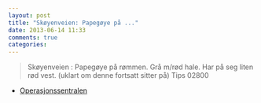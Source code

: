 ```yaml
---
layout: post
title: "Skøyenveien: Papegøye på ..."
date: 2013-06-14 11:33
comments: true
categories: 
---
```


> Skøyenveien : Papegøye på rømmen. Grå m/rød hale. Har på seg liten rød vest. (uklart om denne fortsatt sitter på) Tips 02800
- [Operasjonssentralen](https://twitter.com/oslopolitiops/status/345609840858652672)
